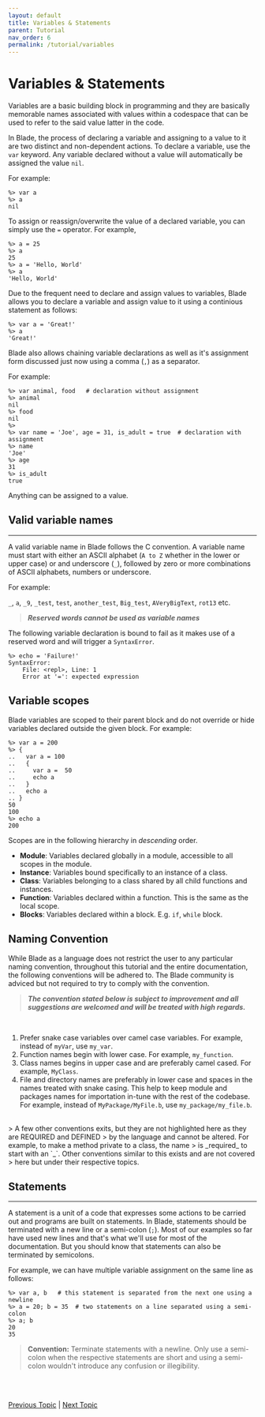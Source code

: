 ```yaml
---
layout: default
title: Variables & Statements
parent: Tutorial
nav_order: 6
permalink: /tutorial/variables
---
```


# Variables & Statements

Variables are a basic building block in programming and they are basically memorable names associated 
with values within a codespace that can be used to refer to the said value latter in the code.

In Blade, the process of declaring a variable and assigning to a value to it are two distinct and 
non-dependent actions. To declare a variable, use the `var` keyword. Any variable declared without a 
value will automatically be assigned the value `nil`.

For example:

```blade-repl
%> var a 
%> a
nil
```

To assign or reassign/overwrite the value of a declared variable, you can simply use the `=` operator. 
For example,

```blade-repl
%> a = 25
%> a
25
%> a = 'Hello, World'
%> a
'Hello, World'
```

Due to the frequent need to declare and assign values to variables, Blade allows you to declare a variable
and assign value to it using a continious statement as follows:

```blade-repl
%> var a = 'Great!'
%> a
'Great!'
```

Blade also allows chaining variable declarations as well as it's assignment form discussed just now using
a comma (`,`) as a separator.

For example:

```blade-repl
%> var animal, food   # declaration without assignment
%> animal
nil
%> food
nil
%> 
%> var name = 'Joe', age = 31, is_adult = true  # declaration with assignment
%> name
'Joe'
%> age
31
%> is_adult
true
```

Anything can be assigned to a value.

## Valid variable names
---

A valid variable name in Blade follows the C convention. A variable name must start with either an ASCII alphabet (`A to Z` 
whether in the lower or upper case) or and underscore (`_`), followed by zero or more combinations of ASCII alphabets, numbers 
or underscore.

For example:

`_`, `a`, `_9`, `_test`, `test`, `another_test`, `Big_test`, `AVeryBigText`, `rot13` etc.

> **_Reserved words cannot be used as variable names_**

The following variable declaration is bound to fail as it makes use of a reserved word and will trigger a `SyntaxError`.

```blade-repl
%> echo = 'Failure!'
SyntaxError:
    File: <repl>, Line: 1
    Error at '=': expected expression
```

## Variable scopes

Blade variables are scoped to their parent block and do not override or hide variables declared outside the given block. For example:

```blade-repl
%> var a = 200
%> {
..   var a = 100
..   {
..     var a =  50
..     echo a
..   }
..   echo a
.. }
50
100
%> echo a
200
```

Scopes are in the following hierarchy in _descending_ order.

- **Module**: Variables declared globally in a module, accessible to all scopes in the module.
- **Instance**: Variables bound specifically to an instance of a class.
- **Class**: Variables belonging to a class shared by all child functions and instances.
- **Function**: Variables declared within a function. This is the same as the local scope.
- **Blocks**: Variables declared within a block. E.g. `if`, `while` block.


## Naming Convention

While Blade as a language does not restrict the user to any particular naming convention, throughout
this tutorial and the entire documentation, the following conventions will be adhered to. The Blade
community is adviced but not required to try to comply with the convention.

> **_The convention stated below is subject to improvement and all suggestions are welcomed and 
> will be treated with high regards._**

<br>

1. Prefer snake case variables over camel case variables. For example, instead of `myVar`, use
  `my_var`.
2. Function names begin with lower case. For example, `my_function`.
3. Class names begins in upper case and are preferably camel cased. For example, `MyClass`.
4. File and directory names are preferably in lower case and spaces in the names treated with 
   snake casing. This help to keep module and packages names for importation in-tune with the
   rest of the codebase. For example, instead of `MyPackage/MyFile.b`, use `my_package/my_file.b`.

<br>
> A few other conventions exits, but they are not highlighted here as they are REQUIRED and DEFINED
> by the language and cannot be altered. For example, to make a method private to a class, the name
> is _required_ to start with an `_`. Other conventions similar to this exists and are not covered
> here but under their respective topics.


## Statements
---

A statement is a unit of a code that expresses some actions to be carried out and programs are built on statements. In Blade, statements should be terminated with a new line or a semi-colon (`;`). Most of 
our examples so far have used new lines and that's what we'll use for most of the documentation. But 
you should know that statements can also be terminated by semicolons.

For example, we can have multiple variable assignment on the same line as follows:

```blade-repl
%> var a, b   # this statement is separated from the next one using a newline
%> a = 20; b = 35  # two statements on a line separated using a semi-colon
%> a; b
20
35
```

> **Convention:** Terminate statements with a newline. Only use a semi-colon when the respective statements
> are short and using a semi-colon wouldn't introduce any confusion or illegibility.



<br><br>

[Previous Topic](./strings) | [Next Topic](./reserved)